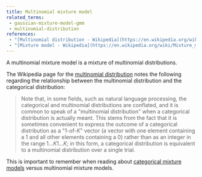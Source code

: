 ```yaml
---
title: Multinomial mixture model
related_terms:
 - gaussian-mixture-model-gmm
 - multinomial-distribution
references:
 - "[Multinomial distribution - Wikipedia](https://en.wikipedia.org/wiki/Multinomial_distribution)"
 - "[Mixture model - Wikipedia](https://en.wikipedia.org/wiki/Mixture_model)"
---
```

A multinomial mixture model is a mixture of multinomial distributions.

The Wikipedia page for the [multinomial distribution][1] notes the following regarding the relationship between the multinomial distribution and the categorical distribution:

> Note that, in some fields, such as natural language processing, the categorical and multinomial distributions are conflated, and it is common to speak of a "multinomial distribution" when a categorical distribution is actually meant. This stems from the fact that it is sometimes convenient to express the outcome of a categorical distribution as a "1-of-$K$" vector (a vector with one element containing a 1 and all other elements containing a 0) rather than as an integer in the range ${\displaystyle 1\dots K} 1 \dots K$; in this form, a categorical distribution is equivalent to a multinomial distribution over a single trial.

This is important to remember when reading about [categorical mixture models](/terms/categorical-mixture-model-cmm/) versus multinomial mixture models.

[1]: https://en.wikipedia.org/wiki/Multinomial_distribution